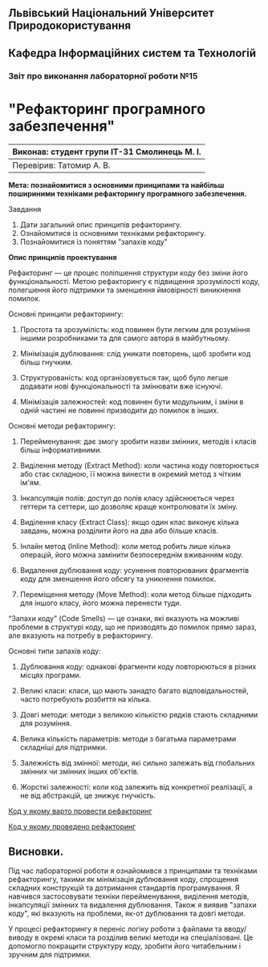 ## Львівський Національний Університет Природокористування
## Кафедра Інформаційних систем та Технологій



### Звіт про виконання лабораторної роботи №15
# "Рефакторинг програмного забезпечення"



| Виконав: студент групи ІТ-31 Смолинець М. І. |
|----------------------------------------------|
| Перевірив: Татомир А. В.                     | 




**Мета: познайомитися з основними принципами та найбільш пошириними техніками рефакторингу програмного забезпечення.**


Завдання 

1. Дати загальний опис принципів рефакторингу.
2. Ознайомитися із основними техніками рефакторингу.
3. Познайомитися із поняттям "запахів коду"


**Опис принципів проектування**

Рефакторинг — це процес поліпшення структури коду без зміни його функціональності. Метою рефакторингу 
є підвищення зрозумілості коду, полегшення його підтримки та зменшення ймовірності виникнення помилок.

Основні принципи рефакторингу:

1. Простота та зрозумілість: код повинен бути легким для розуміння іншими розробниками та для самого 
автора в майбутньому.

2. Мінімізація дублювання: слід уникати повторень, щоб зробити код більш гнучким.

3. Структурованість: код організовується так, щоб було легше додавати нові функціональності та змінювати 
вже існуючі.

4. Мінімізація залежностей: код повинен бути модульним, і зміни в одній частині не повинні призводити до 
помилок в інших.

Основні методи рефакторингу:

1. Перейменування: дає змогу зробити назви змінних, методів і класів більш інформативними.

2. Виділення методу (Extract Method): коли частина коду повторюється або стає складною, її можна винести в 
окремий метод з чітким ім'ям.

3. Інкапсуляція полів: доступ до полів класу здійснюється через геттери та сеттери, що дозволяє краще 
контролювати їх зміну.

4. Виділення класу (Extract Class): якщо один клас виконує кілька завдань, можна розділити його на два або 
більше класів.

5. Інлайн метод (Inline Method): коли метод робить лише кілька операцій, його можна замінити безпосереднім 
вживанням коду.

6. Видалення дублювання коду: усунення повторюваних фрагментів коду для зменшення його обсягу та уникнення 
помилок.

7. Переміщення методу (Move Method): коли метод більше підходить для іншого класу, його можна перенести туди.

“Запахи коду” (Code Smells) — це ознаки, які вказують на можливі проблеми в структурі коду, що не 
призводять до помилок прямо зараз, але вказують на потребу в рефакторингу.

Основні типи запахів коду:

1. Дублювання коду: однакові фрагменти коду повторюються в різних місцях програми.

2. Великі класи: класи, що мають занадто багато відповідальностей, часто потребують розбиття на кілька.

3. Довгі методи: методи з великою кількістю рядків стають складними для розуміння.

4. Велика кількість параметрів: методи з багатьма параметрами складніші для підтримки.

5. Залежність від змінної: методи, які сильно залежать від глобальних змінних чи змінних інших об'єктів.

6. Жорсткі залежності: коли код залежить від конкретної реалізації, а не від абстракцій, це знижує гнучкість.

[Код у якому варто провести рефакторинг](./without.py)

[Код у якому проведено рефакторинг](./with.py)

## Висновки.

Під час лабораторної роботи я ознайомився з принципами та техніками рефакторингу, такими як 
мінімізація дублювання коду, спрощення складних конструкцій та дотримання стандартів програмування. 
Я навчився застосовувати техніки перейменування, виділення методів, інкапсуляції змінних та 
видалення дублювання. Також я виявив "запахи коду", які вказують на проблеми, як-от дублювання та 
довгі методи.

У процесі рефакторингу я переніс логіку роботи з файлами та вводу/виводу в окремі класи та розділив 
великі методи на спеціалізовані. Це допомогло покращити структуру коду, зробити його читабельним і 
зручним для підтримки.








